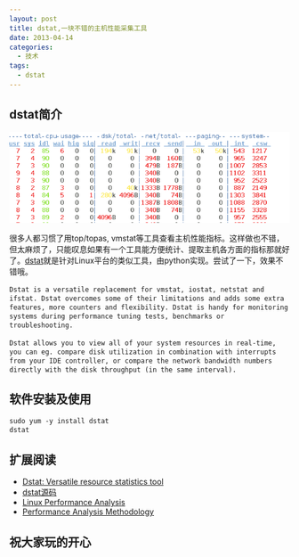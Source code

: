 ```yaml
---
layout: post
title: dstat,一块不错的主机性能采集工具
date: 2013-04-14
categories:
  - 技术
tags:
  - dstat
---
```

## dstat简介

[![](/img/article/2013-04/14-01.png)](http://dag.wieers.com/home-made/dstat)

很多人都习惯了用top/topas, vmstat等工具查看主机性能指标。这样做也不错，但太麻烦了，只能叹息如果有一个工具能方便统计、提取主机各方面的指标那就好了。[dstat](http://dag.wieers.com/home-made/dstat)就是针对Linux平台的类似工具，由python实现。尝试了一下，效果不错哦。

    Dstat is a versatile replacement for vmstat, iostat, netstat and ifstat. Dstat overcomes some of their limitations and adds some extra features, more counters and flexibility. Dstat is handy for monitoring systems during performance tuning tests, benchmarks or troubleshooting. 

    Dstat allows you to view all of your system resources in real-time, you can eg. compare disk utilization in combination with interrupts from your IDE controller, or compare the network bandwidth numbers directly with the disk throughput (in the same interval).


## 软件安装及使用

    sudo yum -y install dstat
    dstat


## 扩展阅读

* [Dstat: Versatile resource statistics tool](http://dag.wieers.com/home-made/dstat/)
* [dstat源码](https://github.com/dagwieers/dstat)
* [Linux Performance Analysis](http://web.eecs.utk.edu/~mucci/latest/pubs/LCSC2004.pdf)
* [Performance Analysis Methodology](http://www.brendangregg.com/Slides/LISA2012_methodologies.pdf)


## 祝大家玩的开心

